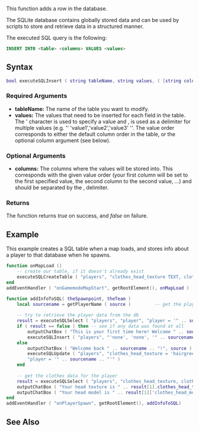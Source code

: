 This function adds a row in the database.

The SQLite database contains globally stored data and can be used by scripts to store and retrieve data in a structured manner.

The executed SQL query is the following:

``` sql
INSERT INTO <table> <columns> VALUES <values>
```

Syntax
------

``` lua
bool executeSQLInsert ( string tableName, string values, ( [string columns] ) )
```

### Required Arguments

-   **tableName:** The name of the table you want to modify.
-   **values:** The values that need to be inserted for each field in the table. The ' character is used to specify a value and , is used as a delimiter for multiple values (e.g. '' 'value1','value2','value3' ''. The value order corresponds to either the default column order in the table, or the optional column argument (see below).

### Optional Arguments

-   **columns:** The columns where the values will be stored into. This corresponds with the given value order (your first column will be set to the first specified value, the second column to the second value, ...) and should be separated by the , delimiter.

### Returns

The function returns *true* on success, and *false* on failure.

Example
-------

This example creates a SQL table when a map loads, and stores info about a player to that database when he spawns.

``` lua
function onMapLoad ()
    -- create our table, if it doesn't already exist
    executeSQLCreateTable ( "players", "clothes_head_texture TEXT, clothes_head_model TEXT, player TEXT" )
end
addEventHandler ( "onGamemodeMapStart", getRootElement(), onMapLoad )

function addInfoToSQL( theSpawnpoint, theTeam ) 
    local sourcename = getPlayerName ( source )         -- get the player's name
    
    -- try to retrieve the player data from the db
    result = executeSQLSelect ( "players", "player", "player = '" .. sourcename .. "'" )
    if ( result == false ) then -- see if any data was found at all
        outputChatBox ( "This is your first time here! Welcome " .. sourcename .. "!", source )
        executeSQLInsert ( "players", "'none', 'none', '" .. sourcename .. "'" )
    else
        outputChatBox ( "Welcome back " .. sourcename .. "!", source )
        executeSQLUpdate ( "players", "clothes_head_texture = 'hairgreen', clothes_head_model = 'somehead'",
        "player = '" .. sourcename .. "'" )
    end 
    
    -- get the clothes data for the player
    result = executeSQLSelect ( "players", "clothes_head_texture, clothes_head_model", "player = '" .. sourcename .. "'" )
    outputChatBox ( "Your head texture is " .. result[1].clothes_head_texture )
    outputChatBox ( "Your head model is " .. result[1]['clothes_head_model'] )  
end
addEventHandler ( "onPlayerSpawn", getRootElement(), addInfoToSQL)
```

See Also
--------
